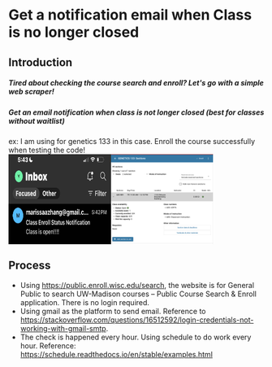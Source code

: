 # Get a notification email when Class is no longer closed
## Introduction
<h5>Tired about checking the course search and enroll? Let's go with a simple web scraper!</h5>
<h5>Get an email notification when class is not longer closed (best for classes without waitlist)</h5>
ex: I am using for genetics 133 in this case. Enroll the course successfully when testing the code!

<div style="display: flex;">
  <img src="./images/notify.jpg" alt="Email Notification" style="width: 40%;">
  <img src="./images/enroll.jpg" alt="Course Info" style="width: 40%;">
</div>



## Process
* Using https://public.enroll.wisc.edu/search, the website is for General Public to search UW-Madison courses – Public Course Search & Enroll application. There is no login required.
* Using gmail as the platform to send email. Reference to https://stackoverflow.com/questions/16512592/login-credentials-not-working-with-gmail-smtp.
* The check is happened every hour. Using schedule to do work every hour. Reference: https://schedule.readthedocs.io/en/stable/examples.html
